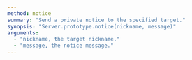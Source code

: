 ```yaml
---
method: notice
summary: "Send a private notice to the specified target."
synopsis: "Server.prototype.notice(nickname, message)"
arguments:
  - "nickname, the target nickname,"
  - "message, the notice message."
---
```

